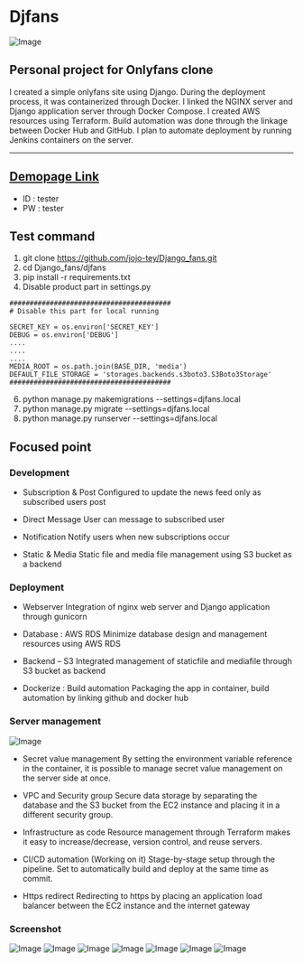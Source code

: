 # Djfans

![Image](/images/skills.png)


## Personal project for Onlyfans clone

I created a simple onlyfans site using Django. During the deployment process, it was containerized through Docker. I linked the NGINX server and Django application server through Docker Compose. I created AWS resources using Terraform. Build automation was done through the linkage between Docker Hub and GitHub.
I plan to automate deployment by running Jenkins containers on the server.

---

## [Demopage Link](https://taeheejo.link)
- ID : tester
- PW : tester

## Test command

1. git clone https://github.com/jojo-tey/Django_fans.git
2. cd Django_fans/djfans
4. pip install -r requirements.txt
5. Disable product part in settings.py 
```
########################################
# Disable this part for local running

SECRET_KEY = os.environ['SECRET_KEY']
DEBUG = os.environ['DEBUG']
....
....
....
MEDIA_ROOT = os.path.join(BASE_DIR, 'media')
DEFAULT_FILE_STORAGE = 'storages.backends.s3boto3.S3Boto3Storage'
########################################
```
6. python manage.py makemigrations --settings=djfans.local
7. python manage.py migrate --settings=djfans.local
8. python manage.py runserver --settings=djfans.local


## Focused point

### Development

- Subscription & Post 
Configured to update the news feed only as subscribed users post

- Direct Message 
User can message to subscribed user

- Notification 
Notify users when new subscriptions occur

- Static & Media 
Static file and media file management using S3 bucket as a backend 


### Deployment

- Webserver 
Integration of nginx web server and Django application through gunicorn

- Database : AWS RDS
Minimize database design and management resources using AWS RDS

- Backend – S3
Integrated management of staticfile and mediafile through S3 bucket as backend

- Dockerize : Build automation
Packaging the app in container, build automation by linking github and docker hub


### Server management

![Image](/images/diagram.png)

- Secret value management
By setting the environment variable reference in the container, it is possible to manage secret value management on the server side at once. 

- VPC and Security group
Secure data storage by separating the database and the S3 bucket from the EC2 instance and placing it in a different security group.

- Infrastructure as code
Resource management through Terraform makes it easy to increase/decrease, version control, and reuse servers.

- CI/CD automation (Working on it)
Stage-by-stage setup through the pipeline.
Set to automatically build and deploy at the same time as commit.

- Https redirect
Redirecting to https by placing an application load balancer between the EC2 instance and the internet gateway


### Screenshot

![Image](/images/index.png)
![Image](/images/profile.png)
![Image](/images/notification.png)
![Image](/images/subscription.png)
![Image](/images/followinglist.png)
![Image](/images/fanlist.png)
![Image](/images/chat.png)